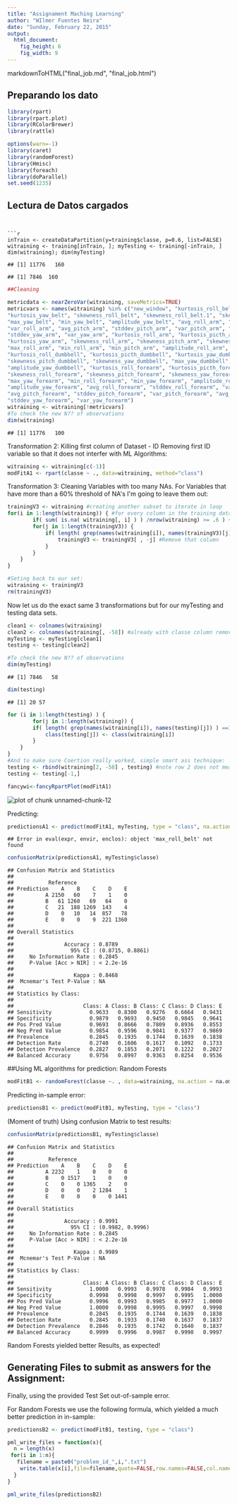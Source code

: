 ```yaml
---
title: "Assignament Maching Learning"
author: "WIlmer Fuentes Neira"
date: "Sunday, February 22, 2015"
output:
  html_document:
    fig_height: 6
    fig_width: 9
---
```

markdownToHTML("final_job.md", "final_job.html")

## Preparando los dato


```r
library(rpart)
library(rpart.plot)
library(RColorBrewer)
library(rattle)
```



```r
options(warn=-1)
library(caret)
library(randomForest)
library(Hmisc)
library(foreach)
library(doParallel)
set.seed(1235)
```
## Lectura de Datos cargados




```


```r
inTrain <- createDataPartition(y=training$classe, p=0.6, list=FALSE)
witraining <- training[inTrain, ]; myTesting <- training[-inTrain, ]
dim(witraining); dim(myTesting)
```

```
## [1] 11776   160
```

```
## [1] 7846  160
```

```r
##Cleaning

metricdata <- nearZeroVar(witraining, saveMetrics=TRUE)
metricvars <- names(witraining) %in% c("new_window", "kurtosis_roll_belt", "kurtosis_picth_belt",
"kurtosis_yaw_belt", "skewness_roll_belt", "skewness_roll_belt.1", "skewness_yaw_belt",
"max_yaw_belt", "min_yaw_belt", "amplitude_yaw_belt", "avg_roll_arm", "stddev_roll_arm",
"var_roll_arm", "avg_pitch_arm", "stddev_pitch_arm", "var_pitch_arm", "avg_yaw_arm",
"stddev_yaw_arm", "var_yaw_arm", "kurtosis_roll_arm", "kurtosis_picth_arm",
"kurtosis_yaw_arm", "skewness_roll_arm", "skewness_pitch_arm", "skewness_yaw_arm",
"max_roll_arm", "min_roll_arm", "min_pitch_arm", "amplitude_roll_arm", "amplitude_pitch_arm",
"kurtosis_roll_dumbbell", "kurtosis_picth_dumbbell", "kurtosis_yaw_dumbbell", "skewness_roll_dumbbell",
"skewness_pitch_dumbbell", "skewness_yaw_dumbbell", "max_yaw_dumbbell", "min_yaw_dumbbell",
"amplitude_yaw_dumbbell", "kurtosis_roll_forearm", "kurtosis_picth_forearm", "kurtosis_yaw_forearm",
"skewness_roll_forearm", "skewness_pitch_forearm", "skewness_yaw_forearm", "max_roll_forearm",
"max_yaw_forearm", "min_roll_forearm", "min_yaw_forearm", "amplitude_roll_forearm",
"amplitude_yaw_forearm", "avg_roll_forearm", "stddev_roll_forearm", "var_roll_forearm",
"avg_pitch_forearm", "stddev_pitch_forearm", "var_pitch_forearm", "avg_yaw_forearm",
"stddev_yaw_forearm", "var_yaw_forearm")
witraining <- witraining[!metricvars]
#To check the new N?? of observations
dim(witraining)
```

```
## [1] 11776   100
```


Transformation 2: Killing first column of Dataset - ID Removing first ID variable so that it does not interfer with ML Algorithms:



```r
witraining <- witraining[c(-1)]
modFitA1 <- rpart(classe ~ ., data=witraining, method="class")
```

Transformation 3: Cleaning Variables with too many NAs. For Variables that have more than a 60% threshold of NA's I'm going to leave them out:


```r
trainingV3 <- witraining #creating another subset to iterate in loop
for(i in 1:length(witraining)) { #for every column in the training dataset
        if( sum( is.na( witraining[, i] ) ) /nrow(witraining) >= .6 ) { #if n?? NAs > 60% of total observations
        for(j in 1:length(trainingV3)) {
            if( length( grep(names(witraining[i]), names(trainingV3)[j]) ) ==1)  { #if the columns are the same:
                trainingV3 <- trainingV3[ , -j] #Remove that column
            }   
        } 
    }
}
```



```r
#Seting back to our set:
witraining <- trainingV3
rm(trainingV3)
```

Now let us do the exact same 3 transformations but for our myTesting and testing data sets.


```r
clean1 <- colnames(witraining)
clean2 <- colnames(witraining[, -58]) #already with classe column removed
myTesting <- myTesting[clean1]
testing <- testing[clean2]

#To check the new N?? of observations
dim(myTesting)
```

```
## [1] 7846   58
```



```r
dim(testing)
```

```
## [1] 20 57
```




```r
for (i in 1:length(testing) ) {
        for(j in 1:length(witraining)) {
        if( length( grep(names(witraining[i]), names(testing)[j]) ) ==1)  {
            class(testing[j]) <- class(witraining[i])
        }      
    }      
}
#And to make sure Coertion really worked, simple smart ass technique:
testing <- rbind(witraining[2, -58] , testing) #note row 2 does not mean anything, this will be removed right.. now:
testing <- testing[-1,]
```





```r
fancywi<-fancyRpartPlot(modFitA1)
```

![plot of chunk unnamed-chunk-12](figure/unnamed-chunk-12-1.png) 

Predicting:


```r
predictionsA1 <- predict(modFitA1, myTesting, type = "class", na.action = na.omit)
```

```
## Error in eval(expr, envir, enclos): object 'max_roll_belt' not found
```



```r
confusionMatrix(predictionsA1, myTesting$classe)
```

```
## Confusion Matrix and Statistics
## 
##           Reference
## Prediction    A    B    C    D    E
##          A 2150   60    7    1    0
##          B   61 1260   69   64    0
##          C   21  188 1269  143    4
##          D    0   10   14  857   78
##          E    0    0    9  221 1360
## 
## Overall Statistics
##                                           
##                Accuracy : 0.8789          
##                  95% CI : (0.8715, 0.8861)
##     No Information Rate : 0.2845          
##     P-Value [Acc > NIR] : < 2.2e-16       
##                                           
##                   Kappa : 0.8468          
##  Mcnemar's Test P-Value : NA              
## 
## Statistics by Class:
## 
##                      Class: A Class: B Class: C Class: D Class: E
## Sensitivity            0.9633   0.8300   0.9276   0.6664   0.9431
## Specificity            0.9879   0.9693   0.9450   0.9845   0.9641
## Pos Pred Value         0.9693   0.8666   0.7809   0.8936   0.8553
## Neg Pred Value         0.9854   0.9596   0.9841   0.9377   0.9869
## Prevalence             0.2845   0.1935   0.1744   0.1639   0.1838
## Detection Rate         0.2740   0.1606   0.1617   0.1092   0.1733
## Detection Prevalence   0.2827   0.1853   0.2071   0.1222   0.2027
## Balanced Accuracy      0.9756   0.8997   0.9363   0.8254   0.9536
```
##Using ML algorithms for prediction: Random Forests


```r
modFitB1 <- randomForest(classe ~. , data=witraining, na.action = na.omit)
```


Predicting in-sample error:

```r
predictionsB1 <- predict(modFitB1, myTesting, type = "class")
```


(Moment of truth) Using confusion Matrix to test results:


```r
confusionMatrix(predictionsB1, myTesting$classe)
```

```
## Confusion Matrix and Statistics
## 
##           Reference
## Prediction    A    B    C    D    E
##          A 2232    1    0    0    0
##          B    0 1517    1    0    0
##          C    0    0 1365    2    0
##          D    0    0    2 1284    1
##          E    0    0    0    0 1441
## 
## Overall Statistics
##                                           
##                Accuracy : 0.9991          
##                  95% CI : (0.9982, 0.9996)
##     No Information Rate : 0.2845          
##     P-Value [Acc > NIR] : < 2.2e-16       
##                                           
##                   Kappa : 0.9989          
##  Mcnemar's Test P-Value : NA              
## 
## Statistics by Class:
## 
##                      Class: A Class: B Class: C Class: D Class: E
## Sensitivity            1.0000   0.9993   0.9978   0.9984   0.9993
## Specificity            0.9998   0.9998   0.9997   0.9995   1.0000
## Pos Pred Value         0.9996   0.9993   0.9985   0.9977   1.0000
## Neg Pred Value         1.0000   0.9998   0.9995   0.9997   0.9998
## Prevalence             0.2845   0.1935   0.1744   0.1639   0.1838
## Detection Rate         0.2845   0.1933   0.1740   0.1637   0.1837
## Detection Prevalence   0.2846   0.1935   0.1742   0.1640   0.1837
## Balanced Accuracy      0.9999   0.9996   0.9987   0.9990   0.9997
```

Random Forests yielded better Results, as expected!

## Generating Files to submit as answers for the Assignment:

Finally, using the provided Test Set out-of-sample error.

For Random Forests we use the following formula, which yielded a much better prediction in in-sample:


```r
predictionsB2 <- predict(modFitB1, testing, type = "class")
```


```r
pml_write_files = function(x){
  n = length(x)
 for(i in 1:n){
   filename = paste0("problem_id_",i,".txt")
    write.table(x[i],file=filename,quote=FALSE,row.names=FALSE,col.names=FALSE)
  }
}

pml_write_files(predictionsB2)
```




